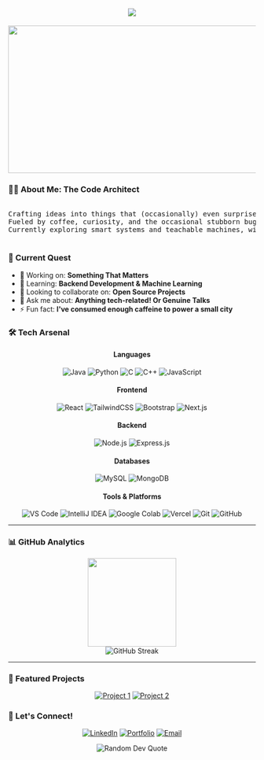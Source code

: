 
<h1 align="center">
  <img src="https://readme-typing-svg.herokuapp.com/?lines=Hello,+World!+👋;I'm+M.R.I.N.A.L;Welcome+to+my+Digital+World!&center=true&size=25">
</h1>



<div align="center">
  <img src="https://media.giphy.com/media/dWesBcTLavkZuG35MI/giphy.gif" width="600" height="300"/>
</div>



### 🧙‍♂️ About Me: The Code Architect

<pre>

Crafting ideas into things that (occasionally) even surprise their creator.
Fueled by coffee, curiosity, and the occasional stubborn bug that refuses to leave quietly.
Currently exploring smart systems and teachable machines, with trusty console.log always riding shotgun.
  
</pre>

### 🎯 Current Quest

- 🔭 Working on: **Something That Matters**
- 🌱 Learning: **Backend Development & Machine Learning**
- 👯 Looking to collaborate on: **Open Source Projects**
- 💬 Ask me about: **Anything tech-related! Or Genuine Talks**
- ⚡ Fun fact: **I've consumed enough caffeine to power a small city**



### 🛠️ Tech Arsenal

<div align="center">

#### Languages
![Java](https://img.shields.io/badge/-Java-007396?style=for-the-badge&logo=java&logoColor=white)
![Python](https://img.shields.io/badge/-Python-3776AB?style=for-the-badge&logo=python&logoColor=white)
![C](https://img.shields.io/badge/-C-00599C?style=for-the-badge&logo=c&logoColor=white)
![C++](https://img.shields.io/badge/-C++-00599C?style=for-the-badge&logo=c%2B%2B&logoColor=white)
![JavaScript](https://img.shields.io/badge/-JavaScript-F7DF1E?style=for-the-badge&logo=javascript&logoColor=black)

#### Frontend
![React](https://img.shields.io/badge/-ReactJS-61DAFB?style=for-the-badge&logo=react&logoColor=black)
![TailwindCSS](https://img.shields.io/badge/-Tailwind_CSS-38B2AC?style=for-the-badge&logo=tailwind-css&logoColor=white)
![Bootstrap](https://img.shields.io/badge/-Bootstrap-7952B3?style=for-the-badge&logo=bootstrap&logoColor=white)
![Next.js](https://img.shields.io/badge/-NextJS-000000?style=for-the-badge&logo=next.js&logoColor=white)

#### Backend
![Node.js](https://img.shields.io/badge/-NodeJS-339933?style=for-the-badge&logo=node.js&logoColor=white)
![Express.js](https://img.shields.io/badge/-ExpressJS-000000?style=for-the-badge&logo=express&logoColor=white)

#### Databases
![MySQL](https://img.shields.io/badge/-MySQL-4479A1?style=for-the-badge&logo=mysql&logoColor=white)
![MongoDB](https://img.shields.io/badge/-MongoDB-47A248?style=for-the-badge&logo=mongodb&logoColor=white)

#### Tools & Platforms
![VS Code](https://img.shields.io/badge/-VS_Code-007ACC?style=for-the-badge&logo=visual-studio-code&logoColor=white)
![IntelliJ IDEA](https://img.shields.io/badge/-IntelliJ_IDEA-000000?style=for-the-badge&logo=intellij-idea&logoColor=white)
![Google Colab](https://img.shields.io/badge/-Google_Colab-F9AB00?style=for-the-badge&logo=google-colab&logoColor=white)
![Vercel](https://img.shields.io/badge/-Vercel-000000?style=for-the-badge&logo=vercel&logoColor=white)
![Git](https://img.shields.io/badge/-Git-F05032?style=for-the-badge&logo=git&logoColor=white)
![GitHub](https://img.shields.io/badge/-GitHub-181717?style=for-the-badge&logo=github&logoColor=white)

</div>

---

### 📊 GitHub Analytics

<div align="center">
  <img height="180em" src="https://github-readme-stats.vercel.app/api?username=coding-mrinal&show_icons=true&theme=radical&include_all_commits=true&count_private=true"/>
</div>

<div align="center">
  <img src="https://github-readme-streak-stats.herokuapp.com/?user=coding-mrinal&theme=radical" alt="GitHub Streak" />
</div>

---





### 💼 Featured Projects

<div align="center">
  
[![Project 1](https://github-readme-stats.vercel.app/api/pin/?username=coding-mrinal&repo=SanShop_Best_Ecom_Website&theme=radical&show_owner=true)](https://github.com/coding-mrinal/SanShop_Best_Ecom_Website)
[![Project 2](https://github-readme-stats.vercel.app/api/pin/?username=coding-mrinal&repo=AI_Chat_Assistant&theme=radical&show_owner=true)](https://github.com/coding-mrinal/AI_Chat_Assistant)

</div>



### 🤝 Let's Connect!

<div align="center">
  
[![LinkedIn](https://img.shields.io/badge/LinkedIn-0077B5?style=for-the-badge&logo=linkedin&logoColor=white)](www.linkedin.com/in/mrinal-mahapatra)
[![Portfolio](https://img.shields.io/badge/Portfolio-FF5722?style=for-the-badge&logo=google-chrome&logoColor=white)](https://mri-portfolio.vercel.app)
[![Email](https://img.shields.io/badge/Email-D14836?style=for-the-badge&logo=gmail&logoColor=white)](mailto:mrinalmahapatra2004@gmail.com)

</div>




<div align="center">
  <img src="https://quotes-github-readme.vercel.app/api?type=horizontal&theme=radical" alt="Random Dev Quote" />
</div>



